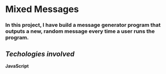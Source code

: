 # Mixed Messages

### In this project, I have build a message generator program that outputs a new, random message every time a user runs the program.

## **_Techologies involved_**

**JavaScript**
